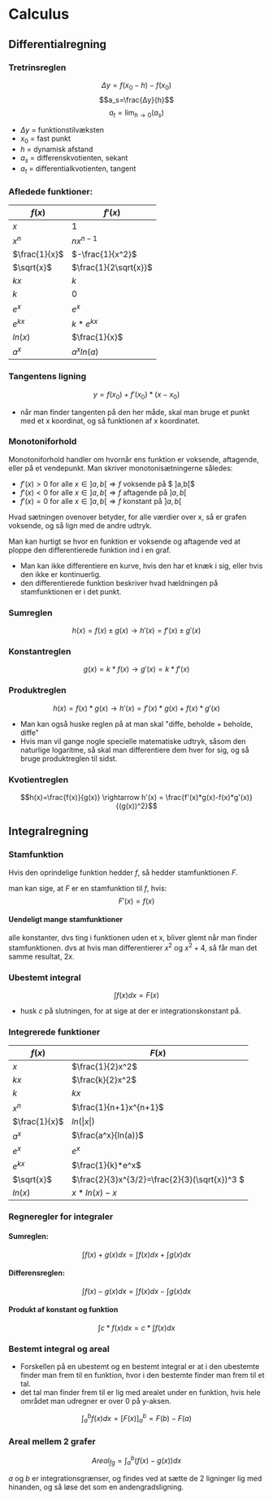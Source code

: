 # Calculus

## Differentialregning

### Tretrinsreglen
$$Δy=f(x_0-h)-f(x_0)$$
$$a_s=\frac{Δy}{h}$$
$$a_t=\lim_{h\to0}(a_s)$$

* $Δy$ = funktionstilvæksten
* $x_0$ = fast punkt
* $h$ = dynamisk afstand
* $a_s$ = differenskvotienten, sekant
* $a_t$ = differentialkvotienten, tangent

### Afledede funktioner: 


|$f(x)$|$f'(x)$|
|-|-|
|$x$|$1$|
|$x^n$|$nx^{n-1}$|
|$\frac{1}{x}$|$-\frac{1}{x^2}$|
|$\sqrt{x}$|$\frac{1}{2\sqrt{x}}$|
|$kx$|$k$|
|$k$|$0$|
|$e^x$|$e^x$
|$e^{kx}$|$k*e^{kx}$|
|$ln(x)$|$\frac{1}{x}$
|$a^x$|$a^xln(a)$

### Tangentens ligning

$$y=f(x_0)+f'(x_0)*(x-x_0)$$

* når man finder tangenten på den her måde, skal man bruge et punkt med et x koordinat, og så funktionen af x koordinatet.

### Monotoniforhold

Monotoniforhold handler om hvornår ens funktion er voksende, aftagende, eller på et vendepunkt. Man skriver monotonisætningerne således: 

* $f′(x)>0$ for alle $x∈]a,b[⇒f$ voksende på $ ]a,b[$
* $f′(x)<0$ for alle $x∈]a,b[⇒f$ aftagende på $]a,b[$
* $f′(x)=0$ for alle $x∈]a,b[⇒f$ konstant på $]a,b[$

Hvad sætningen ovenover betyder, for alle værdier over x, så er grafen voksende, og så lign med de andre udtryk. 

Man kan hurtigt se hvor en funktion er voksende og aftagende ved at ploppe den differentierede funktion ind i en graf.

* Man kan ikke differentiere en kurve, hvis den har et knæk i sig, eller hvis den ikke er kontinuerlig.
* den differentierede funktion beskriver hvad hældningen på stamfunktionen er i det punkt. 

### Sumreglen

$$h(x)=f(x) \pm g(x) \rightarrow h'(x)=f'(x) \pm g'(x)$$

### Konstantreglen

$$g(x)=k*f(x) \rightarrow g'(x)=k*f'(x)$$

### Produktreglen

$$h(x)=f(x)*g(x) \rightarrow h'(x)=f'(x)*g(x)+f(x)*g'(x)$$

* Man kan også huske reglen på at man skal "diffe, beholde + beholde, diffe"
* Hvis man vil gange nogle specielle matematiske udtryk, såsom den naturlige logaritme, så skal man differentiere dem hver for sig, og så bruge produktreglen til sidst. 

### Kvotientreglen

$$h(x)=\frac{f(x)}{g(x)} \rightarrow h'(x) = \frac{f'(x)*g(x)-f(x)*g'(x)}{(g(x))^2}$$

## Integralregning

### Stamfunktion
Hvis den oprindelige funktion hedder $f$, så hedder stamfunktionen $F$. 

man kan sige, at $F$ er en stamfunktion til $f$, hvis:
$$F'(x)=f(x)$$

#### Uendeligt mange stamfunktioner
alle konstanter, dvs ting i funktionen uden et x, bliver glemt når man finder stamfunktionen. dvs at hvis man differentierer $x^2$ og $x^2 +4$, så får man det samme resultat, $2x$.

### Ubestemt integral

$$\int{f(x)dx}=F(x)$$

* husk $c$ på slutningen, for at sige at der er integrationskonstant på. 

### Integrerede funktioner
|$f(x)$|$F(x)$|
|-|-|
|$x$|$\frac{1}{2}x^2$|
|$kx$|$\frac{k}{2}x^2$|
|$k$|$kx$|
|$x^n$|$\frac{1}{n+1}x^{n+1}$
|$\frac{1}{x}$|$ln(\|x\|)$
|$a^x$|$\frac{a^x}{ln(a)}$
|$e^x$|$e^x$
|$e^{kx}$|$\frac{1}{k}*e^x$
|$\sqrt{x}$|$\frac{2}{3}x^{3/2}=\frac{2}{3}(\sqrt{x})^3 $
|$ln(x)$|$x*ln(x)-x$

### Regneregler for integraler

#### Sumreglen:
$$\int{f(x)+g(x)dx}=\int{f(x)dx}+\int{g(x)dx}$$

#### Differensreglen:
$$\int{f(x)-g(x)dx}=\int{f(x)dx}-\int{g(x)dx}$$

#### Produkt af konstant og funktion
$$\int{c*f(x)dx}=c*\int{f(x)dx}$$

### Bestemt integral og areal
* Forskellen på en ubestemt og en bestemt integral er at i den ubestemte finder man frem til en funktion, hvor i den bestemte finder man frem til et tal.
* det tal man finder frem til er lig med arealet under en funktion, hvis hele området man udregner er over 0 på y-aksen.

$$\int_a^b{f(x)dx}=[F(x)]^b_a=F(b)-F(a)$$

### Areal mellem 2 grafer

$$Areal_{fg}=\int_a^b{(f(x)-g(x))dx}$$

$a$ og $b$ er integrationsgrænser, og findes ved at sætte de 2 ligninger lig med hinanden, og så løse det som en andengradsligning.